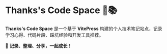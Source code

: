 # Thanks's Code Space 🚀📚

**Thanks's Code Space** 是一个基于 **VitePress** 构建的个人技术笔记站点，记录学习心得、代码片段、踩坑经验和开发工具推荐。

🚀 **记录、整理、分享，一起成长！**